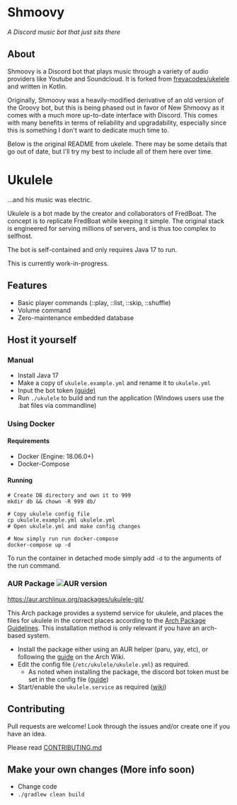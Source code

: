 # Shmoovy

_A Discord music bot that just sits there_

## About

Shmoovy is a Discord bot that plays music through a variety of audio providers like Youtube and Soundcloud. It is forked from [freyacodes/ukelele](https://github.com/freycodes/ukelele) and written in Kotlin.

Originally, Shmoovy was a heavily-modified derivative of an old version of the Groovy bot, but this is being phased out in favor of New Shmoovy as it comes with a much more up-to-date interface with Discord. This comes with many benefits in terms of reliability and upgradability, especially since this is something I don't want to dedicate much time to.

Below is the original README from ukelele. There may be some details that go out of date, but I'll try my best to include all of them here over time.

# Ukulele
...and his music was electric.

Ukulele is a bot made by the creator and collaborators of FredBoat. The concept is to replicate FredBoat while keeping it simple. The original stack is engineered for serving millions of servers, and is thus too complex to selfhost.

The bot is self-contained and only requires Java 17 to run.

This is currently work-in-progress.

## Features
- Basic player commands (::play, ::list, ::skip, ::shuffle)
- Volume command
- Zero-maintenance embedded database

## Host it yourself

### Manual
- Install Java 17
- Make a copy of `ukulele.example.yml` and rename it to `ukulele.yml`
- Input the bot token [(guide)](https://discordjs.guide/preparations/setting-up-a-bot-application.html)
- Run `./ukulele` to build and run the application (Windows users use the .bat files via commandline)

### Using Docker
#### Requirements
- Docker (Engine: 18.06.0+)
- Docker-Compose

#### Running
```shell script
# Create DB directory and own it to 999
mkdir db && chown -R 999 db/

# Copy ukulele config file
cp ukulele.example.yml ukulele.yml
# Open ukulele.yml and make config changes

# Now simply run run docker-compose 
docker-compose up -d
```

To run the container in detached mode simply add `-d` to the arguments of the run command.

### AUR Package ![AUR version](https://img.shields.io/aur/version/ukulele-git)
https://aur.archlinux.org/packages/ukulele-git/

This Arch package provides a systemd service for ukulele, and places the files for ukulele in the correct places according to the [Arch Package Guidelines](https://wiki.archlinux.org/title/Arch_package_guidelines#Directories). This installation method is only relevant if you have an arch-based system.

- Install the package either using an AUR helper (paru, yay, etc), or following the [guide](https://wiki.archlinux.org/title/Arch_User_Repository#Installing_and_upgrading_packages) on the Arch Wiki.
- Edit the config file (`/etc/ukulele/ukulele.yml`) as required.
    - As noted when installing the package, the discord bot token must be set in the config file ([guide](https://discordjs.guide/preparations/setting-up-a-bot-application.html))
- Start/enable the `ukulele.service` as required ([wiki](https://wiki.archlinux.org/title/Systemd#Using_units))

## Contributing
Pull requests are welcome! Look through the issues and/or create one if you have an idea.

Please read [CONTRIBUTING.md](CONTRIBUTING.md)

## Make your own changes (More info soon)
- Change code
- `./gradlew clean build`
